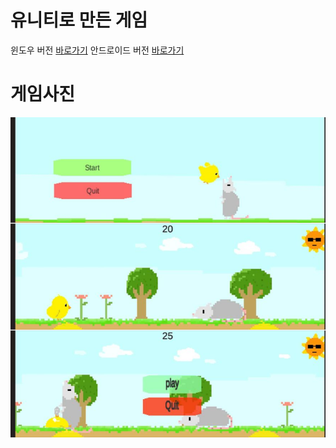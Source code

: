 # 유니티로 만든 게임 
윈도우 버전
<a href="https://drive.google.com/drive/folders/1yrp6rh358o2Fif5vuTFjlznGlgM0cU7r?usp=sharing">바로가기</a>
안드로이드 버전
<a href="https://drive.google.com/drive/folders/1V98JJKeoCSpb4io0Y7MEnR4VRWUDmHgy?usp=sharing">바로가기</a>
<h1>게임사진</h1>
<img src="./gameimg.png">
